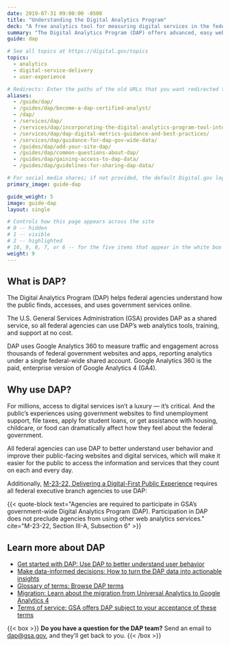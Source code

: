 ```yaml
---
date: 2019-07-31 09:00:00 -0500
title: "Understanding the Digital Analytics Program"
deck: "A free analytics tool for measuring digital services in the federal government"
summary: "The Digital Analytics Program (DAP) offers advanced, easy web analytics for federal agencies."
guide: dap

# See all topics at https://digital.gov/topics
topics:
  - analytics
  - digital-service-delivery
  - user-experience

# Redirects: Enter the paths of the old URLs that you want redirected to this page.
aliases:
  - /guide/dap/
  - /guides/dap/become-a-dap-certified-analyst/
  - /dap/
  - /services/dap/
  - /services/dap/incorporating-the-digital-analytics-program-tool-into-your-agencys-metric-program/
  - /services/dap/dap-digital-metrics-guidance-and-best-practices/
  - /services/dap/guidance-for-dap-gov-wide-data/
  - /guides/dap/add-your-site-dap/
  - /guides/dap/common-questions-about-dap/
  - /guides/dap/gaining-access-to-dap-data/
  - /guides/dap/guidelines-for-sharing-dap-data/

# For social media shares; if not provided, the default Digital.gov logo card appears.
primary_image: guide-dap

guide_weight: 5
image: guide-dap
layout: single

# Controls how this page appears across the site
# 0 -- hidden
# 1 -- visible
# 2 -- highlighted
# 10, 9, 8, 7, or 6 -- for the five items that appear in the white box on homepage; 10 is first or at the top, and 6 is fifth or last.
weight: 9
---
```


## What is DAP?

The Digital Analytics Program (DAP) helps federal agencies understand how the public finds, accesses, and uses government services online.

The U.S. General Services Administration (GSA) provides DAP as a shared service, so all federal agencies can use DAP’s web analytics tools, training, and support at no cost.

DAP uses Google Analytics 360 to measure traffic and engagement across thousands of federal government websites and apps, reporting analytics under a single federal-wide shared account. Google Analytics 360 is the paid, enterprise version of Google Analytics 4 (GA4).

## Why use DAP?

For millions, access to digital services isn’t a luxury — it’s critical. And the public’s experiences using government websites to find unemployment support, file taxes, apply for student loans, or get assistance with housing, childcare, or food can dramatically affect how they feel about the federal government.

All federal agencies can use DAP to better understand user behavior and improve their public-facing websites and digital services, which will make it easier for the public to access the information and services that they count on each and every day.

Additionally, [M-23-22, Delivering a Digital-First Public Experience](https://digital.gov/resources/delivering-digital-first-public-experience/) requires all federal executive branch agencies to use DAP:

{{< quote-block text="Agencies are required to participate in GSA’s government-wide Digital Analytics Program (DAP). Participation in DAP does not preclude agencies from using other web analytics services." cite="M-23-22, Section III-A, Subsection 6" >}}

## Learn more about DAP

- [Get started with DAP: Use DAP to better understand user behavior](https://digital.gov/guides/dap/get-started-with-dap/#content-start)
- [Make data-informed decisions: How to turn the DAP data into actionable insights](https://digital.gov/guides/dap/make-data-informed-decisions/#content-start)
- [Glossary of terms: Browse DAP terms](https://digital.gov/guides/dap/glossary-of-terms/#content-start)
- [Migration: Learn about the migration from Universal Analytics to Google Analytics 4](https://digital.gov/guides/dap/migration-from-universal-analytics-to-google-analytics-4/#content-start)
- [Terms of service: GSA offers DAP subject to your acceptance of these terms](https://digital.gov/guides/dap/gsa-dap-terms-of-service/#content-start)

{{< box >}}
**Do you have a question for the DAP team?** Send an email to [dap@gsa.gov](mailto:dap@gsa.gov), and they’ll get back to you.
{{< /box >}}
